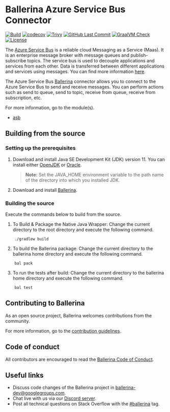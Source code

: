 Ballerina Azure Service Bus Connector
===================

[![Build](https://github.com/ballerina-platform/module-ballerinax-azure-service-bus/workflows/CI/badge.svg)](https://github.com/ballerina-platform/module-ballerinax-azure-service-bus/actions?query=workflow%3ACI)
[![codecov](https://codecov.io/gh/ballerina-platform/module-ballerinax-azure-service-bus/branch/main/graph/badge.svg)](https://codecov.io/gh/ballerina-platform/module-ballerinax-azure-service-bus)
[![Trivy](https://github.com/ballerina-platform/module-ballerinax-azure-service-bus/actions/workflows/trivy-scan.yml/badge.svg)](https://github.com/ballerina-platform/module-ballerinax-azure-service-bus/actions/workflows/trivy-scan.yml)
[![GitHub Last Commit](https://img.shields.io/github/last-commit/ballerina-platform/module-ballerinax-azure-service-bus.svg)](https://github.com/ballerina-platform/module-ballerinax-azure-service-bus/commits/master)
[![GraalVM Check](https://github.com/ballerina-platform/module-ballerinax-azure-service-bus/actions/workflows/build-with-bal-test-native.yml/badge.svg)](https://github.com/ballerina-platform/module-ballerinax-azure-service-bus/actions/workflows/build-with-bal-test-native.yml)
[![License](https://img.shields.io/badge/License-Apache%202.0-blue.svg)](https://opensource.org/licenses/Apache-2.0)

The [Azure Service Bus](https://azure.microsoft.com/en-us/services/service-bus/) is a reliable cloud Messaging as a
Service (Maas). It is an enterprise message broker with message queues and publish-subscribe topics. The service bus is
used to decouple applications and services from each other. Data is transferred between different applications and
services using messages. You can find more
information [here](https://docs.microsoft.com/en-us/azure/service-bus-messaging/).

The Azure Service Bus [Ballerina](https://ballerina.io/) connector allows you to connect to the Azure Service Bus to
send and receive messages. You can perform actions such as send to queue, send to topic, receive from queue, receive
from subscription, etc.

For more information, go to the module(s).

- [asb](ballerina/Module.md)

## Building from the source

### Setting up the prerequisites

1. Download and install Java SE Development Kit (JDK) version 11. You can install
   either [OpenJDK](https://adoptopenjdk.net/)
   or [Oracle](https://www.oracle.com/java/technologies/javase-jdk11-downloads.html).

   > **Note:** Set the JAVA_HOME environment variable to the path name of the directory into which you installed JDK.

2. Download and install [Ballerina](https://ballerina.io/).

### Building the source

Execute the commands below to build from the source.

1. To Build & Package the Native Java Wrapper:
   Change the current directory to the root directory and execute the following command.

```shell script
    ./gradlew build
```

2. To build the Ballerina package:
   Change the current directory to the ballerina home directory and execute the following command.

```shell script
    bal pack
```

3. To run the tests after build:
   Change the current directory to the ballerina home directory and execute the following command.

```shell script
    bal test
```

## Contributing to Ballerina

As an open source project, Ballerina welcomes contributions from the community.

For more information, go to
the [contribution guidelines](https://github.com/ballerina-platform/ballerina-lang/blob/master/CONTRIBUTING.md).

## Code of conduct

All contributors are encouraged to read the [Ballerina Code of Conduct](https://ballerina.io/code-of-conduct).

## Useful links

* Discuss code changes of the Ballerina project
  in [ballerina-dev@googlegroups.com](mailto:ballerina-dev@googlegroups.com).
* Chat live with us via our [Discord server](https://discord.gg/ballerinalang).
* Post all technical questions on Stack Overflow with
  the [#ballerina](https://stackoverflow.com/questions/tagged/ballerina) tag.
